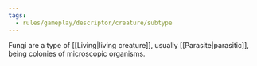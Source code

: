 ```yaml
---
tags:
  - rules/gameplay/descriptor/creature/subtype
---
```

Fungi are a type of [[Living|living creature]], usually [[Parasite|parasitic]], being colonies of microscopic organisms.